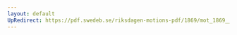 ```yaml
---
layout: default
UpRedirect: https://pdf.swedeb.se/riksdagen-motions-pdf/1869/mot_1869__ak__00254/mot_1869__ak__00254_001.pdf
---
```

